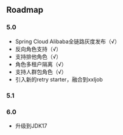 ## Roadmap

### 5.0

- Spring Cloud Alibaba全链路灰度发布（√）
- 反向角色支持（√）
- 支持排他角色（√）
- 角色多租户隔离（√）
- 支持人群包角色（√）
- 引入新的retry starter，融合到xxljob

### 5.1

### 6.0

- 升级到JDK17
   